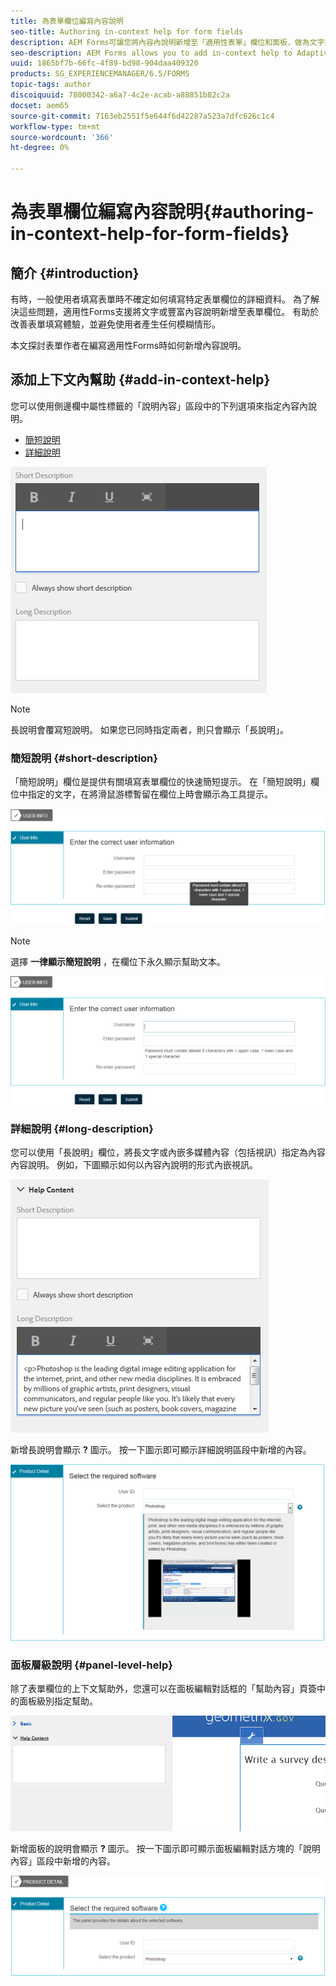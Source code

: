 ```yaml
---
title: 為表單欄位編寫內容說明
seo-title: Authoring in-context help for form fields
description: AEM Forms可讓您將內容內說明新增至「適用性表單」欄位和面板，做為文字或多媒體，包括影片。
seo-description: AEM Forms allows you to add in-context help to Adaptive Form fields and panels, as text or rich media, including videos.
uuid: 1865bf7b-66fc-4f89-bd98-904daa409320
products: SG_EXPERIENCEMANAGER/6.5/FORMS
topic-tags: author
discoiquuid: 78000342-a6a7-4c2e-acab-a88851b82c2a
docset: aem65
source-git-commit: 7163eb2551f5e644f6d42287a523a7dfc626c1c4
workflow-type: tm+mt
source-wordcount: '366'
ht-degree: 0%

---
```



# 為表單欄位編寫內容說明{#authoring-in-context-help-for-form-fields}

## 簡介 {#introduction}

有時，一般使用者填寫表單時不確定如何填寫特定表單欄位的詳細資料。 為了解決這些問題，適用性Forms支援將文字或豐富內容說明新增至表單欄位。 有助於改善表單填寫體驗，並避免使用者產生任何模糊情形。

本文探討表單作者在編寫適用性Forms時如何新增內容說明。

## 添加上下文內幫助 {#add-in-context-help}

您可以使用側邊欄中屬性標籤的「說明內容」區段中的下列選項來指定內容內說明。

* [簡短說明](authoring-in-field-help.md#p-short-description-p)
* [詳細說明](authoring-in-field-help.md#p-long-description-p)

![表單欄位的內容內容說明](assets/descriptions.png)

>[!NOTE]
>
>長說明會覆寫短說明。 如果您已同時指定兩者，則只會顯示「長說明」。

### 簡短說明 {#short-description}

「簡短說明」欄位是提供有關填寫表單欄位的快速簡短提示。 在「簡短說明」欄位中指定的文字，在將滑鼠游標暫留在欄位上時會顯示為工具提示。

![為表單欄位新增內容內說明的簡短說明](assets/tooltip.png)

>[!NOTE]
>
>選擇 **一律顯示簡短說明** ，在欄位下永久顯示幫助文本。

![欄位下的永久短內容幫助](assets/short1.png)

### 詳細說明 {#long-description}

您可以使用「長說明」欄位，將長文字或內嵌多媒體內容（包括視訊）指定為內容內容說明。 例如，下圖顯示如何以內容內說明的形式內嵌視訊。

![將多媒體新增為表單欄位的內容內容說明](assets/long-descriptions.png)

新增長說明會顯示 **?** 圖示。 按一下圖示即可顯示詳細說明區段中新增的內容。

![多媒體內容內容說明範例](assets/photoshop.png)

### 面板層級說明 {#panel-level-help}

除了表單欄位的上下文幫助外，您還可以在面板編輯對話框的「幫助內容」頁簽中的面板級別指定幫助。

![為表單面板新增內容內容說明](assets/panel-level-help.png)

新增面板的說明會顯示 **?** 圖示。 按一下圖示即可顯示面板編輯對話方塊的「說明內容」區段中新增的內容。

![表單面板層級的內容內文說明範例](assets/photoshop-1.png)

